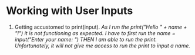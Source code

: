 # Working with User Inputs #

1. Getting accustomed to print(input). _As I run the print("Hello " + name + "!") it is not functioning as expected. I have to first run the name = input("Enter your name: ") THEN I am able to run the print. Unfortunately, it will not give me access to run the print to input a name._